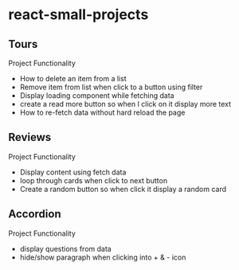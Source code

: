 # react-small-projects

## Tours

Project Functionality

- How to delete an item from a list
- Remove item from list when click to a button using filter
- Display loading component while fetching data
- create a read more button so when I click on it display more text
- How to re-fetch data without hard reload the page

## Reviews

Project Functionality

- Display content using fetch data
- loop through cards when click to next button
- Create a random button so when click it display a random card

## Accordion

Project Functionality

- display questions from data
- hide/show paragraph when clicking into + & - icon

